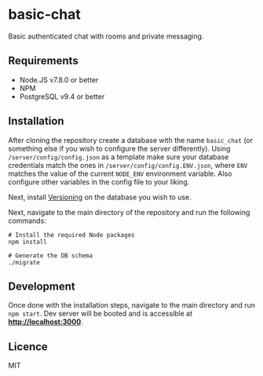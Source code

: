 # basic-chat

Basic authenticated chat with rooms and private messaging.

## Requirements

 - Node.JS v7.8.0 or better
 - NPM
 - PostgreSQL v9.4 or better

## Installation

After cloning the repository create a database with the name `basic_chat` (or something else if you wish to configure the server differently). Using `/server/config/config.json` as a template make sure your database credentials match the ones in `/server/config/config.ENV.json`, where `ENV` matches the value of the current `NODE_ENV` environment variable. Also configure other variables in the config file to your liking.

Next, install [Versioning](https://github.com/depesz/Versioning) on the database you wish to use.

Next, navigate to the main directory of the repository and run the following commands:

```shell
# Install the required Node packages
npm install

# Generate the DB schema
./migrate
```

## Development

Once done with the installation steps, navigate to the main directory and run `npm start`. Dev server will be booted and is accessible at [**http://localhost:3000**](http://localhost:8080).

## Licence

MIT